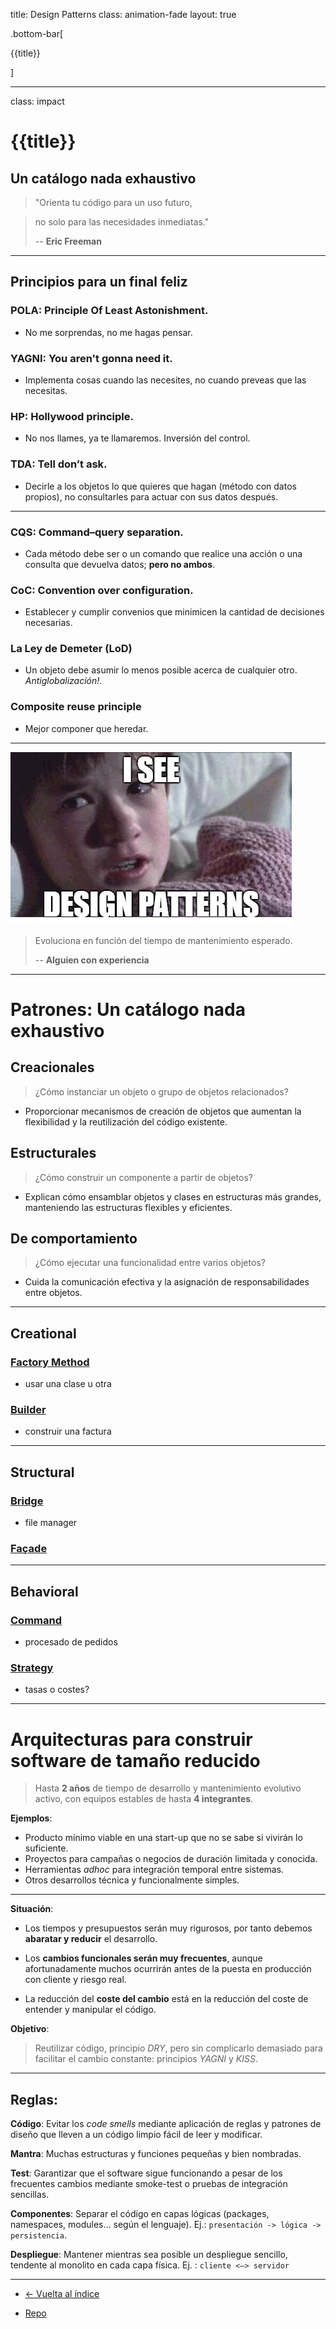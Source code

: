 title: Design Patterns
class: animation-fade
layout: true

.bottom-bar[

{{title}}

]

---

class: impact

# {{title}}

## Un catálogo nada exhaustivo

> "Orienta tu código para un uso futuro,

> no solo para las necesidades inmediatas."
>
> -- **Eric Freeman**

---

## Principios para un final feliz

###  POLA: Principle Of Least Astonishment.

- No me sorprendas, no me hagas pensar.

###  YAGNI: You aren't gonna need it.

- Implementa cosas cuando las necesites, no cuando preveas que las necesitas.

### HP: Hollywood principle.

- No nos llames, ya te llamaremos. Inversión del control.

### TDA: Tell don’t ask.

- Decirle a los objetos lo que quieres que hagan (método con datos propios), no consultarles para actuar con sus datos después.

---

### CQS: Command–query separation.

- Cada método debe ser o un comando que realice una acción o una consulta que devuelva datos; **pero no ambos**.

### CoC: Convention over configuration.

- Establecer y cumplir convenios que minimicen la cantidad de decisiones necesarias.

### La Ley de Demeter (LoD)

- Un objeto debe asumir lo menos posible acerca de cualquier otro. _Antiglobalización!_.

### Composite reuse principle

- Mejor componer que heredar.

---

![A veces veo patrones de diseño](./assets/isee.jpg)

> Evoluciona en función del tiempo de mantenimiento esperado.
>
> -- **Alguien con experiencia**
---

# Patrones: Un catálogo nada exhaustivo

## Creacionales

> ¿Cómo instanciar un objeto o grupo de objetos relacionados?

- Proporcionar mecanismos de creación de objetos que aumentan la flexibilidad y la reutilización del código existente.

## Estructurales

> ¿Cómo construir un componente a partir de objetos?

- Explican cómo ensamblar objetos y clases en estructuras más grandes, manteniendo las estructuras flexibles y eficientes.

## De comportamiento

> ¿Cómo ejecutar una funcionalidad entre varios objetos?

- Cuida la comunicación efectiva y la asignación de responsabilidades entre objetos.

---

## Creational

### [Factory Method](https://refactoring.guru/design-patterns/factory-method/typescript/example#lang-features)
- usar una clase u otra

### [Builder](https://refactoring.guru/design-patterns/builder/typescript/example#lang-featuress)
- construir una factura

---

## Structural

### [Bridge](https://refactoring.guru/design-patterns/bridge/typescript/example#lang-features)
- file manager
### [Façade](https://refactoring.guru/design-patterns/facade/typescript/example#lang-features)


---

## Behavioral

### [Command](https://refactoring.guru/design-patterns/command/typescript/example#lang-features)
- procesado de pedidos

### [Strategy](https://refactoring.guru/design-patterns/strategy/typescript/example#lang-features)
- tasas o costes?

---

# Arquitecturas para construir software de tamaño reducido

>Hasta **2 años** de tiempo de desarrollo y mantenimiento evolutivo activo, con equipos estables de hasta **4 integrantes**.

**Ejemplos**:
- Producto mínimo viable en una start-up que no se sabe si vivirán lo suficiente.
- Proyectos para campañas o negocios de duración limitada y conocida.
- Herramientas _adhoc_ para integración temporal entre sistemas.
- Otros desarrollos técnica y funcionalmente simples.

---

**Situación**:

- Los tiempos y presupuestos serán muy rigurosos, por tanto debemos **abaratar y reducir** el desarrollo.

- Los **cambios funcionales serán muy frecuentes**, aunque afortunadamente muchos ocurrirán antes de la puesta en producción con cliente y riesgo real.

- La reducción del **coste del cambio** está en la reducción del coste de entender y manipular el código.

**Objetivo**:

>Reutilizar código, principio _DRY_, pero sin complicarlo demasiado para facilitar el cambio constante: principios _YAGNI_ y _KISS_.

---

## Reglas:

**Código**: Evitar los _code smells_ mediante aplicación de reglas y patrones de diseño que lleven a un código limpio fácil de leer y modificar.

**Mantra**: Muchas estructuras y funciones pequeñas y bien nombradas.

**Test**: Garantizar que el software sigue funcionando a pesar de los frecuentes cambios mediante smoke-test o pruebas de integración sencillas.

**Componentes**: Separar el código en capas lógicas (packages, namespaces, modules… según el lenguaje). Ej.: `presentación -> lógica -> persistencia`.

**Despliegue**: Mantener mientras sea posible un despliegue sencillo, tendente al monolito en cada capa física. Ej. : `cliente <—> servidor`

---

- [<- Vuelta al índice ](./)

- [Repo](https://github.com/AcademiaBinaria/clean-software-architecture)
